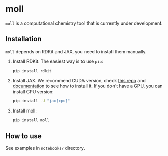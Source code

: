 # moll

`moll` is a computational chemistry tool that is currently under development.

## Installation

`moll` depends on RDKit and JAX, you need to install them manually.

1. Install RDKit. The easiest way is to use `pip`:

    ```bash
    pip install rdkit
    ```

2. Install JAX. We recommend CUDA version, check [this repo](https://github.com/google/jax) and [documentation](https://jax.readthedocs.io/en/latest/installation.html) to see how to install it. If you don't have a GPU, you can install CPU version:

    ```bash
    pip install -U "jax[cpu]"
    ```

3. Install moll:

    ```bash
    pip install moll
    ```

## How to use

See examples in `notebooks/` directory.